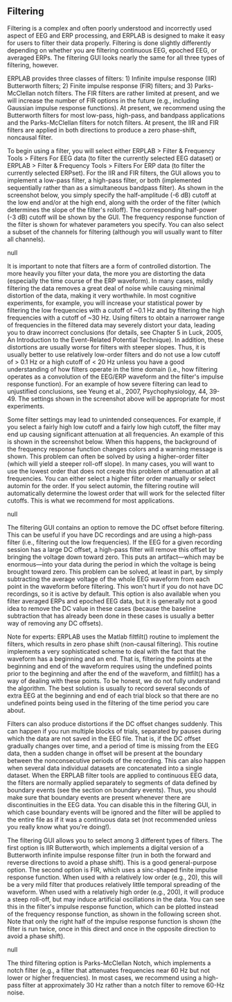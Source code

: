 ## Filtering
Filtering is a complex and often poorly understood and incorrectly used aspect of EEG and ERP processing, and ERPLAB is designed to make it easy for users to filter their data properly.  Filtering is done slightly differently depending on whether you are filtering continuous EEG, epoched EEG, or averaged ERPs.  The filtering GUI looks nearly the same for all three types of filtering, however.

ERPLAB provides three classes of filters: 1) Infinite impulse response (IIR) Butterworth filters; 2) Finite impulse response (FIR) filters; and 3) Parks-McClellan notch filters.  The FIR filters are rather limited at present, and we will increase the number of FIR options in the future (e.g., including Gaussian impulse response functions).  At present, we recommend using the Butterworth filters for most low-pass, high-pass, and bandpass applications and the Parks-McClellan filters for notch filters. At present, the IIR and FIR filters are applied in both directions to produce a zero phase-shift, noncausal filter.

To begin using a filter, you will select either ERPLAB > Filter & Frequency Tools > Filters For EEG data (to filter the currently selected EEG dataset) or ERPLAB > Filter & Frequency Tools > Filters For ERP data (to filter the currently selected ERPset). For the IIR and FIR filters, the GUI allows you to implement a low-pass filter, a high-pass filter, or both (implemented sequentially rather than as a simultaneous bandpass filter).  As shown in the screenshot below, you simply specify the half-amplitude (-6 dB) cutoff at the low end and/or at the high end, along with the order of the filter (which determines the slope of the filter's rolloff).  The corresponding half-power (-3 dB) cutoff will be shown by the GUI.  The frequency response function of the filter is shown for whatever parameters you specify.  You can also select a subset of the channels for filtering (although you will usually want to filter all channels).

null

It is important to note that filters are a form of controlled distortion.  The more heavily you filter your data, the more you are distorting the data (especially the time course of the ERP waveform).  In many cases, mildly filtering the data removes a great deal of noise while causing minimal distortion of the data, making it very worthwhile.  In most cognitive experiments, for example, you will increase your statistical power by filtering the low frequencies with a cutoff of ~0.1 Hz and by filtering the high frequencies with a cutoff of ~30 Hz.  Using filters to obtain a narrower range of frequencies in the filtered data may severely distort your data, leading you to draw incorrect conclusions  (for details, see Chapter 5 in Luck, 2005, An Introduction to the Event-Related Potential Technique).  In addition, these distortions are usually worse for filters with steeper slopes.  Thus, it is usually better to use relatively low-order filters and do not use a low cutoff of  > 0.1 Hz or a high cutoff of < 20 Hz unless you have a good understanding of how filters operate in the time domain (i.e., how filtering operates as a convolution of the EEG/ERP waveform and the filter's impulse response function). For an example of how severe filtering can lead to unjustified conclusions, see Yeung et al., 2007, Psychophysiology, 44, 39-49.  The settings shown in the screenshot above will be appropriate for most experiments.

Some filter settings may lead to unintended consequences.  For example, if you select a fairly high low cutoff and a fairly low high cutoff, the filter may end up causing significant attenuation at all frequencies.  An example of this is shown in the screenshot below.  When this happens, the background of the frequency response function changes colors and a warning message is shown.  This problem can often be solved by using a higher-order filter (which will yield a steeper roll-off slope).  In many cases, you will want to use the lowest order that does not create this problem of attenuation at all frequencies.  You can either select a higher filter order manually or select automin for the order.  If you select automin, the filtering routine will automatically determine the lowest order that will work for the selected filter cutoffs.  This is what we recommend for most applications.

null

The filtering GUI contains an option to remove the DC offset before filtering.  This can be useful if you have DC recordings and are using a high-pass filter (i.e., filtering out the low frequencies).  If the EEG for a given recording session has a large DC offset, a high-pass filter will remove this offset by bringing the voltage down toward zero.  This puts an artifact—which may be enormous—into your data during the period in which the voltage is being brought toward zero.  This problem can be solved, at least in part, by simply subtracting the average voltage of the whole EEG waveform from each point in the waveform before filtering.  This won't hurt if you do not have DC recordings, so it is active by default.  This option is also available when you filter averaged ERPs and epoched EEG data, but it is generally not a good idea to remove the DC value in these cases (because the baseline subtraction that has already been done in these cases is usually a better way of removing any DC offsets).

Note for experts: ERPLAB uses the Matlab filtfilt() routine to implement the filters, which results in zero phase shift (non-causal filtering).  This routine implements a very sophisticated scheme to deal with the fact that the waveform has a beginning and an end.  That is, filtering the points at the beginning and end of the waveform requires using the undefined points prior to the beginning and after the end of the waveform, and filtfilt() has a way of dealing with these points.  To be honest, we do not fully understand the algorithm.  The best solution is usually to record several seconds of extra EEG at the beginning and end of each trial block so that there are no undefined points being used in the filtering of the time period you care about.

Filters can also produce distortions if the DC offset changes suddenly.  This can happen if you run multiple blocks of trials, separated by pauses during which the data are not saved in the EEG file. That is, if the DC offset gradually changes over time, and a period of time is missing from the EEG data, then a sudden change in offset will be present at the boundary between the nonconsecutive periods of the recording. This can also happen when several data individual datasets are concatenated into a single dataset.  When the ERPLAB filter tools are applied to continuous EEG data, the filters are normally applied separately to segments of data defined by boundary events (see the section on boundary events).  Thus, you should make sure that boundary events are present whenever there are discontinuities in the EEG data.  You can disable this in the filtering GUI, in which case boundary events will be ignored and the filter will be applied to the entire file as if it was a continuous data set (not recommended unless you really know what you're doing!).

The filtering GUI allows you to select among 3 different types of filters.  The first option is IIR Butterworth, which implements a digital version of a Butterworth infinite impulse response filter (run in both the forward and reverse directions to avoid a phase shift).  This is a good general-purpose option.  The second option is FIR, which uses a sinc-shaped finite impulse response function.  When used with a relatively low order (e.g., 20), this will be a very mild filter that produces relatively little temporal spreading of the waveform.  When used with a relatively high order (e.g., 200), it will produce a steep roll-off, but may induce artificial oscillations in the data.  You can see this in the filter's impulse response function, which can be plotted instead of the frequency response function, as shown in the following screen shot.  Note that only the right half of the impulse response function is shown (the filter is run twice, once in this direct and once in the opposite direction to avoid a phase shift).

null

The third filtering option is Parks-McClellan Notch, which implements a notch filter (e.g., a filter that attenuates frequencies near 60 Hz but not lower or higher frequencies).  In most cases, we recommend using a high-pass filter at approximately 30 Hz rather than a notch filter to remove 60-Hz noise.